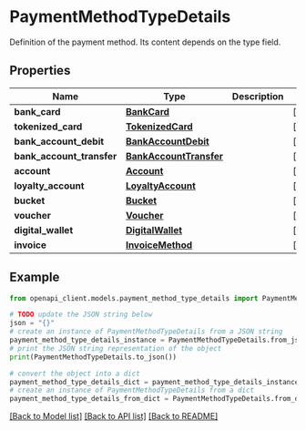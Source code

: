 # PaymentMethodTypeDetails

Definition of the payment method. Its content depends on the type field.

## Properties

Name | Type | Description | Notes
------------ | ------------- | ------------- | -------------
**bank_card** | [**BankCard**](BankCard.md) |  | [optional] 
**tokenized_card** | [**TokenizedCard**](TokenizedCard.md) |  | [optional] 
**bank_account_debit** | [**BankAccountDebit**](BankAccountDebit.md) |  | [optional] 
**bank_account_transfer** | [**BankAccountTransfer**](BankAccountTransfer.md) |  | [optional] 
**account** | [**Account**](Account.md) |  | [optional] 
**loyalty_account** | [**LoyaltyAccount**](LoyaltyAccount.md) |  | [optional] 
**bucket** | [**Bucket**](Bucket.md) |  | [optional] 
**voucher** | [**Voucher**](Voucher.md) |  | [optional] 
**digital_wallet** | [**DigitalWallet**](DigitalWallet.md) |  | [optional] 
**invoice** | [**InvoiceMethod**](InvoiceMethod.md) |  | [optional] 

## Example

```python
from openapi_client.models.payment_method_type_details import PaymentMethodTypeDetails

# TODO update the JSON string below
json = "{}"
# create an instance of PaymentMethodTypeDetails from a JSON string
payment_method_type_details_instance = PaymentMethodTypeDetails.from_json(json)
# print the JSON string representation of the object
print(PaymentMethodTypeDetails.to_json())

# convert the object into a dict
payment_method_type_details_dict = payment_method_type_details_instance.to_dict()
# create an instance of PaymentMethodTypeDetails from a dict
payment_method_type_details_from_dict = PaymentMethodTypeDetails.from_dict(payment_method_type_details_dict)
```
[[Back to Model list]](../README.md#documentation-for-models) [[Back to API list]](../README.md#documentation-for-api-endpoints) [[Back to README]](../README.md)


